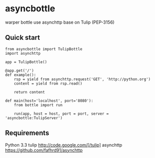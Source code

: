 asyncbottle
============

warper bottle use asynchttp base on  Tulip (PEP-3156)

Quick start
-----------

    from asyncbottle import TulipBottle
    import asynchttp

    app = TulipBottle()

    @app.get('/')
    def example():
        rsp = yield from asynchttp.request('GET', 'http://python.org')
        content = yield from rsp.read()

        return content

    def main(host='localhost', port='8080'):
        from bottle import run

        run(app, host = host, port = port, server = 'asyncbottle:TulipServer')

Requirements
-----------

Python 3.3
tulip <http://code.google.com/[/tulip]>
asynchttp <https://github.com/fafhrd91/asynchttp>
